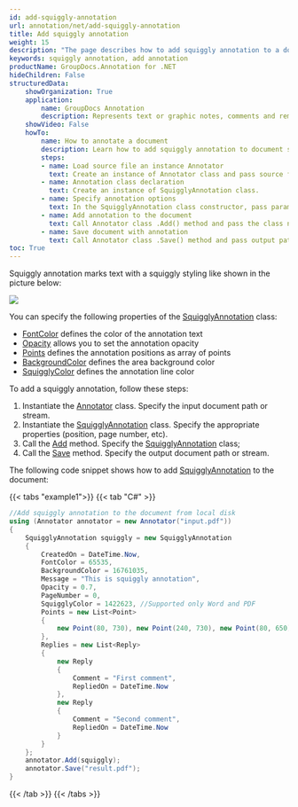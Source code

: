 ```yaml
---
id: add-squiggly-annotation
url: annotation/net/add-squiggly-annotation
title: Add squiggly annotation
weight: 15
description: "The page describes how to add squiggly annotation to a document using GroupDocs.Annotation for .NET."
keywords: squiggly annotation, add annotation
productName: GroupDocs.Annotation for .NET
hideChildren: False
structuredData:
    showOrganization: True
    application:    
        name: GroupDocs Annotation
        description: Represents text or graphic notes, comments and remarks attached to a specific part of the content of the document using C#
    showVideo: False
    howTo:
        name: How to annotate a document
        description: Learn how to add squiggly annotation to document step by step
        steps:
        - name: Load source file an instance Annotator
          text: Create an instance of Annotator class and pass source file path as a constructor parameter. You may specify absolute or relative file path as per your requirements. 
        - name: Annotation class declaration
          text: Create an instance of SquigglyAnnotation class.
        - name: Specify annotation options 
          text: In the SquigglyAnnotation class constructor, pass parameters.
        - name: Add annotation to the document
          text: Call Annotator class .Add() method and pass the class name SquigglyAnnotation.
        - name: Save document with annotation
          text: Call Annotator class .Save() method and pass output path file.
toc: True
---
```

Squiggly annotation marks text with a squiggly styling like shown in the picture below:

![](/annotation/net/images/add-squiggly-annotation.png)

You can specify the following properties of the [SquigglyAnnotation](https://reference.groupdocs.com/net/annotation/groupdocs.annotation.models.annotationmodels/squigglyannotation) class:

*   [FontColor](https://reference.groupdocs.com/annotation/net/groupdocs.annotation.models.annotationmodels/squigglyannotation/properties/fontcolor) defines the color of the annotation text
*   [Opacity](https://reference.groupdocs.com/annotation/net/groupdocs.annotation.models.annotationmodels/squigglyannotation/properties/opacity) allows you to set the annotation opacity
*   [Points](https://reference.groupdocs.com/annotation/net/groupdocs.annotation.models.annotationmodels/squigglyannotation/properties/points) defines the annotation positions as array of points 
*   [BackgroundColor](https://reference.groupdocs.com/annotation/net/groupdocs.annotation.models.annotationmodels/textfieldannotation/properties/backgroundcolor) defines the area background color
*   [SquigglyColor](https://reference.groupdocs.com/annotation/net/groupdocs.annotation.models.annotationmodels/squigglyannotation/properties/squigglycolor) defines the annotation line color

To add a squiggly annotation, follow these steps:

1.   Instantiate the [Annotator](https://reference.groupdocs.com/net/annotation/groupdocs.annotation/annotator) class. Specify the input document path or stream.
2.   Instantiate the [SquigglyAnnotation](https://reference.groupdocs.com/net/annotation/groupdocs.annotation.models.annotationmodels/squigglyannotation) class. Specify the appropriate properties (position, page number, etc).
3.   Call the [Add](https://reference.groupdocs.com/net/annotation/groupdocs.annotation/annotator/methods/add) method. Specify the [SquigglyAnnotation](https://reference.groupdocs.com/net/annotation/groupdocs.annotation.models.annotationmodels/squigglyannotation) class;
4.  Call the [Save](https://reference.groupdocs.com/net/annotation/groupdocs.annotation/annotator/methods/save/index) method. Specify the output document path or stream.  

The following code snippet shows how to add [SquigglyAnnotation](https://reference.groupdocs.com/net/annotation/groupdocs.annotation.models.annotationmodels/squigglyannotation) to the document:

{{< tabs "example1">}}
{{< tab "C#" >}}
```csharp
//Add squiggly annotation to the document from local disk
using (Annotator annotator = new Annotator("input.pdf"))
{
	SquigglyAnnotation squiggly = new SquigglyAnnotation
    {
    	CreatedOn = DateTime.Now,
        FontColor = 65535,
        BackgroundColor = 16761035,
        Message = "This is squiggly annotation",
        Opacity = 0.7,
        PageNumber = 0,
        SquigglyColor = 1422623, //Supported only Word and PDF
        Points = new List<Point>
        {
        	new Point(80, 730), new Point(240, 730), new Point(80, 650), new Point(240, 650)
        },
        Replies = new List<Reply>
        {
        	new Reply
            {
            	Comment = "First comment",
                RepliedOn = DateTime.Now
            },
            new Reply
            {
            	Comment = "Second comment",
                RepliedOn = DateTime.Now
            }
        }
    };
    annotator.Add(squiggly);
    annotator.Save("result.pdf");
}
```
{{< /tab >}}
{{< /tabs >}}